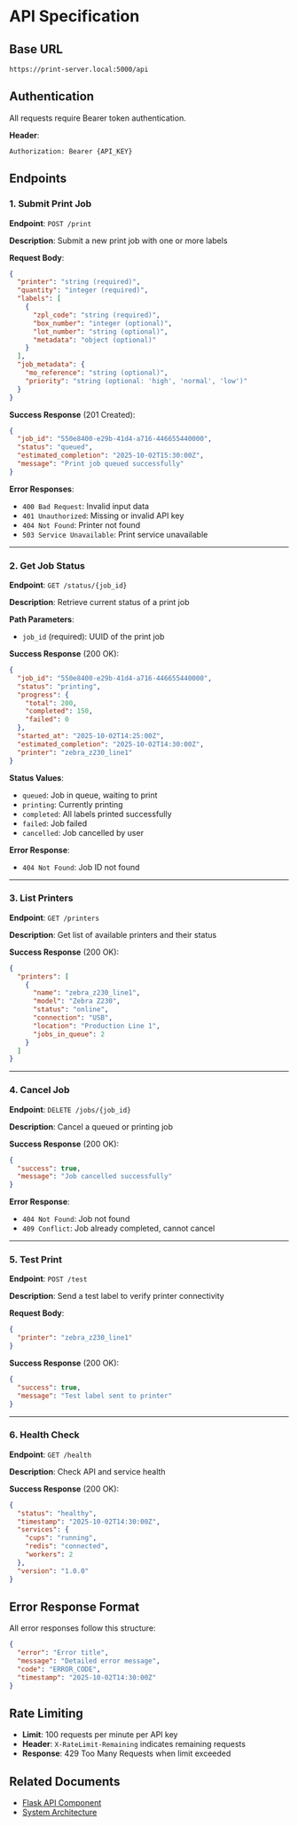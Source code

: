 # API Specification

## Base URL
```
https://print-server.local:5000/api
```

## Authentication
All requests require Bearer token authentication.

**Header**:
```
Authorization: Bearer {API_KEY}
```

## Endpoints

### 1. Submit Print Job

**Endpoint**: `POST /print`

**Description**: Submit a new print job with one or more labels

**Request Body**:
```json
{
  "printer": "string (required)",
  "quantity": "integer (required)",
  "labels": [
    {
      "zpl_code": "string (required)",
      "box_number": "integer (optional)",
      "lot_number": "string (optional)",
      "metadata": "object (optional)"
    }
  ],
  "job_metadata": {
    "mo_reference": "string (optional)",
    "priority": "string (optional: 'high', 'normal', 'low')"
  }
}
```

**Success Response** (201 Created):
```json
{
  "job_id": "550e8400-e29b-41d4-a716-446655440000",
  "status": "queued",
  "estimated_completion": "2025-10-02T15:30:00Z",
  "message": "Print job queued successfully"
}
```

**Error Responses**:
- `400 Bad Request`: Invalid input data
- `401 Unauthorized`: Missing or invalid API key
- `404 Not Found`: Printer not found
- `503 Service Unavailable`: Print service unavailable

---

### 2. Get Job Status

**Endpoint**: `GET /status/{job_id}`

**Description**: Retrieve current status of a print job

**Path Parameters**:
- `job_id` (required): UUID of the print job

**Success Response** (200 OK):
```json
{
  "job_id": "550e8400-e29b-41d4-a716-446655440000",
  "status": "printing",
  "progress": {
    "total": 200,
    "completed": 150,
    "failed": 0
  },
  "started_at": "2025-10-02T14:25:00Z",
  "estimated_completion": "2025-10-02T14:30:00Z",
  "printer": "zebra_z230_line1"
}
```

**Status Values**:
- `queued`: Job in queue, waiting to print
- `printing`: Currently printing
- `completed`: All labels printed successfully
- `failed`: Job failed
- `cancelled`: Job cancelled by user

**Error Response**:
- `404 Not Found`: Job ID not found

---

### 3. List Printers

**Endpoint**: `GET /printers`

**Description**: Get list of available printers and their status

**Success Response** (200 OK):
```json
{
  "printers": [
    {
      "name": "zebra_z230_line1",
      "model": "Zebra Z230",
      "status": "online",
      "connection": "USB",
      "location": "Production Line 1",
      "jobs_in_queue": 2
    }
  ]
}
```

---

### 4. Cancel Job

**Endpoint**: `DELETE /jobs/{job_id}`

**Description**: Cancel a queued or printing job

**Success Response** (200 OK):
```json
{
  "success": true,
  "message": "Job cancelled successfully"
}
```

**Error Response**:
- `404 Not Found`: Job not found
- `409 Conflict`: Job already completed, cannot cancel

---

### 5. Test Print

**Endpoint**: `POST /test`

**Description**: Send a test label to verify printer connectivity

**Request Body**:
```json
{
  "printer": "zebra_z230_line1"
}
```

**Success Response** (200 OK):
```json
{
  "success": true,
  "message": "Test label sent to printer"
}
```

---

### 6. Health Check

**Endpoint**: `GET /health`

**Description**: Check API and service health

**Success Response** (200 OK):
```json
{
  "status": "healthy",
  "timestamp": "2025-10-02T14:30:00Z",
  "services": {
    "cups": "running",
    "redis": "connected",
    "workers": 2
  },
  "version": "1.0.0"
}
```

## Error Response Format

All error responses follow this structure:
```json
{
  "error": "Error title",
  "message": "Detailed error message",
  "code": "ERROR_CODE",
  "timestamp": "2025-10-02T14:30:00Z"
}
```

## Rate Limiting

- **Limit**: 100 requests per minute per API key
- **Header**: `X-RateLimit-Remaining` indicates remaining requests
- **Response**: 429 Too Many Requests when limit exceeded

## Related Documents
- [Flask API Component](../components/flask-api.md)
- [System Architecture](../architecture/system-architecture.md)